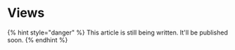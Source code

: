# Views

{% hint style="danger" %}
This article is still being written. It'll be published soon.
{% endhint %}
